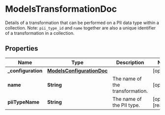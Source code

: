 

# ModelsTransformationDoc

Details of a transformation that can be performed on a PII data type within a collection. Note: `pii_type_id` and `name` together are also a unique identifier of a transformation in a collection.

## Properties

| Name | Type | Description | Notes |
|------------ | ------------- | ------------- | -------------|
|**_configuration** | [**ModelsConfigurationDoc**](ModelsConfigurationDoc.md) |  |  [optional] |
|**name** | **String** | The name of the transformation. |  [optional] |
|**piiTypeName** | **String** | The name of the PII type. |  [optional] [readonly] |



